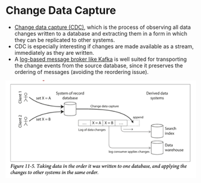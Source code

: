 # Change Data Capture
- [Change data capture (CDC)](https://en.wikipedia.org/wiki/Change_data_capture), which is the process of observing all data changes written to a database and extracting them in a form in which they can be replicated to other systems. 
- CDC is especially interesting if changes are made available as a stream, immediately as they are written.
- A [log-based message broker like Kafka](../../4_MessageBrokers/Readme.md) is well suited for transporting the change events from the source database, since it preserves the ordering of messages (avoiding the reordering issue).

![img.png](assets/cdc.png)